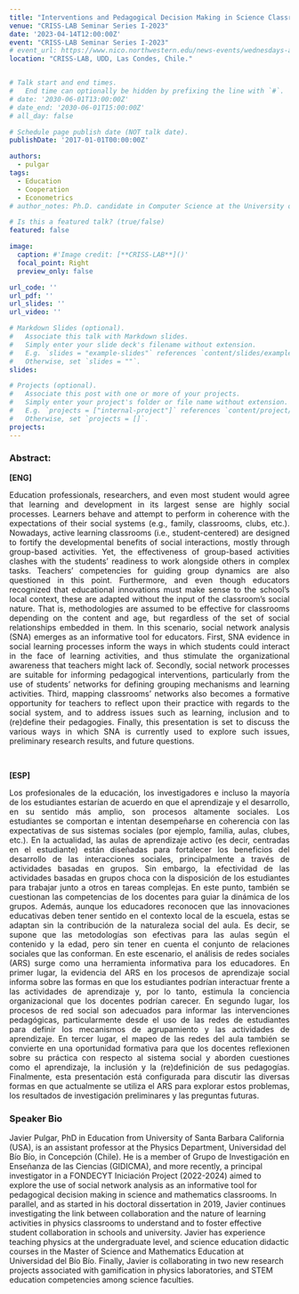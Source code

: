 ```yaml
---
title: "Interventions and Pedagogical Decision Making in Science Classrooms: A Research Agenda using Social Network Analysis."
venue: "CRISS-LAB Seminar Series I-2023"
date: '2023-04-14T12:00:00Z'
event: "CRISS-LAB Seminar Series I-2023"
# event_url: https://www.nico.northwestern.edu/news-events/wednesdays-at-nico/speakers-2021.html
location: "CRISS-LAB, UDD, Las Condes, Chile."


# Talk start and end times.
#   End time can optionally be hidden by prefixing the line with `#`.
# date: '2030-06-01T13:00:00Z'
# date_end: '2030-06-01T15:00:00Z'
# all_day: false

# Schedule page publish date (NOT talk date).
publishDate: '2017-01-01T00:00:00Z'

authors: 
  - pulgar
tags: 
  - Education
  - Cooperation
  - Econometrics
# author_notes: Ph.D. candidate in Computer Science at the University of Toulouse.

# Is this a featured talk? (true/false)
featured: false

image:
  caption: #'Image credit: [**CRISS-LAB**]()'
  focal_point: Right
  preview_only: false

url_code: ''
url_pdf: ''
url_slides: ''
url_video: ''

# Markdown Slides (optional).
#   Associate this talk with Markdown slides.
#   Simply enter your slide deck's filename without extension.
#   E.g. `slides = "example-slides"` references `content/slides/example-slides.md`.
#   Otherwise, set `slides = ""`.
slides:

# Projects (optional).
#   Associate this post with one or more of your projects.
#   Simply enter your project's folder or file name without extension.
#   E.g. `projects = ["internal-project"]` references `content/project/deep-learning/index.md`.
#   Otherwise, set `projects = []`.
projects:
---
```


<head>
<script src="https://cdn.jsdelivr.net/npm/add-to-calendar-button@2" async defer></script>

</head>


<div>
<add-to-calendar-button
  name="Interventions and Pedagogical Decision Making in Science Classrooms: A Research Agenda using Social Network Analysis. By Javier Pulgar, Ph.D. at CRISS-LAB (Via Zoom)"
  description="Zoom link: https://udd.zoom.us/j/82674667828?pwd=amlmNlk3R0hPZzlFOTRYY2tZRW9Gdz09"
  startDate="2023-04-14"
  endDate="2023-04-14"
  startTime="11:00"
  endTime="12:30"
  location="Virtual"
  options="['Apple','Google','iCal','Microsoft365','Outlook.com','Yahoo']"
  timeZone="America/Santiago"
  trigger="click"
  inline
  listStyle="modal"
  iCalFileName="Reminder-Event"
  >
</add-to-calendar-button>
</div>

### Abstract:
<div>

**[ENG]**
<p align="justify"> 
Education professionals, researchers, and even most student would agree that learning and development in its largest sense are highly social processes. Learners behave and attempt to perform in coherence with the expectations of their social systems (e.g., family, classrooms, clubs, etc.). Nowadays, active learning classrooms (i.e., student-centered) are designed to fortify the developmental benefits of social interactions, mostly through group-based activities.  Yet, the effectiveness of group-based activities clashes with the students’ readiness to work alongside others in complex tasks. Teachers’ competencies for guiding group dynamics are also questioned in this point. Furthermore, and even though educators recognized that educational innovations must make sense to the school’s local context, these are adapted without the input of the classroom’s social nature. That is, methodologies are assumed to be effective for classrooms depending on the content and age, but regardless of the set of social relationships embedded in them. 
In this scenario, social network analysis (SNA) emerges as an informative tool for educators. First, SNA evidence in social learning processes inform the ways in which students could interact in the face of learning activities, and thus stimulate the organizational awareness that teachers might lack of. Secondly, social network processes are suitable for informing pedagogical interventions, particularly from the use of students’ networks for defining grouping mechanisms and learning activities. Third, mapping classrooms’ networks also becomes a formative opportunity for teachers to reflect upon their practice with regards to the social system, and to address issues such as learning, inclusion and to (re)define their pedagogies. Finally, this presentation is set to discuss the various ways in which SNA is currently used to explore such issues, preliminary research results, and future questions.
</p>
<br>

**[ESP]**
<p align="justify"> 
Los profesionales de la educación, los investigadores e incluso la mayoría de los estudiantes estarían de acuerdo en que el aprendizaje y el desarrollo, en su sentido más amplio, son procesos altamente sociales. Los estudiantes se comportan e intentan desempeñarse en coherencia con las expectativas de sus sistemas sociales (por ejemplo, familia, aulas, clubes, etc.). En la actualidad, las aulas de aprendizaje activo (es decir, centradas en el estudiante) están diseñadas para fortalecer los beneficios del desarrollo de las interacciones sociales, principalmente a través de actividades basadas en grupos. Sin embargo, la efectividad de las actividades basadas en grupos choca con la disposición de los estudiantes para trabajar junto a otros en tareas complejas. En este punto, también se cuestionan las competencias de los docentes para guiar la dinámica de los grupos. Además, aunque los educadores reconocen que las innovaciones educativas deben tener sentido en el contexto local de la escuela, estas se adaptan sin la contribución de la naturaleza social del aula. Es decir, se supone que las metodologías son efectivas para las aulas según el contenido y la edad, pero sin tener en cuenta el conjunto de relaciones sociales que las conforman.
En este escenario, el análisis de redes sociales (ARS) surge como una herramienta informativa para los educadores. En primer lugar, la evidencia del ARS en los procesos de aprendizaje social informa sobre las formas en que los estudiantes podrían interactuar frente a las actividades de aprendizaje y, por lo tanto, estimula la conciencia organizacional que los docentes podrían carecer. En segundo lugar, los procesos de red social son adecuados para informar las intervenciones pedagógicas, particularmente desde el uso de las redes de estudiantes para definir los mecanismos de agrupamiento y las actividades de aprendizaje. En tercer lugar, el mapeo de las redes del aula también se convierte en una oportunidad formativa para que los docentes reflexionen sobre su práctica con respecto al sistema social y aborden cuestiones como el aprendizaje, la inclusión y la (re)definición de sus pedagogías. Finalmente, esta presentación está configurada para discutir las diversas formas en que actualmente se utiliza el ARS para explorar estos problemas, los resultados de investigación preliminares y las preguntas futuras.
</p>

### Speaker Bio
<p align="justify">  </p>
Javier Pulgar, PhD in Education from University of Santa Barbara California (USA), is an assistant professor at the Physics Department, Universidad del Bío Bío, in Concepción (Chile). He is a member of Grupo de Investigación en Enseñanza de las Ciencias (GIDICMA), and more recently, a principal investigator in a FONDECYT Iniciación Project (2022-2024) aimed to explore the use of social network analysis as an informative tool for pedagogical decision making in science and mathematics classrooms. In parallel, and as started in his doctoral dissertation in 2019, Javier continues investigating the link between collaboration and the nature of learning activities in physics classrooms to understand and to foster effective student collaboration in schools and university. Javier has experience teaching physics at the undergraduate level, and science education didactic courses in the Master of Science and Mathematics Education at Universidad del Bío Bío. Finally, Javier is collaborating in two new research projects associated with gamification in physics laboratories, and STEM education competencies among science faculties.
</div>
 




